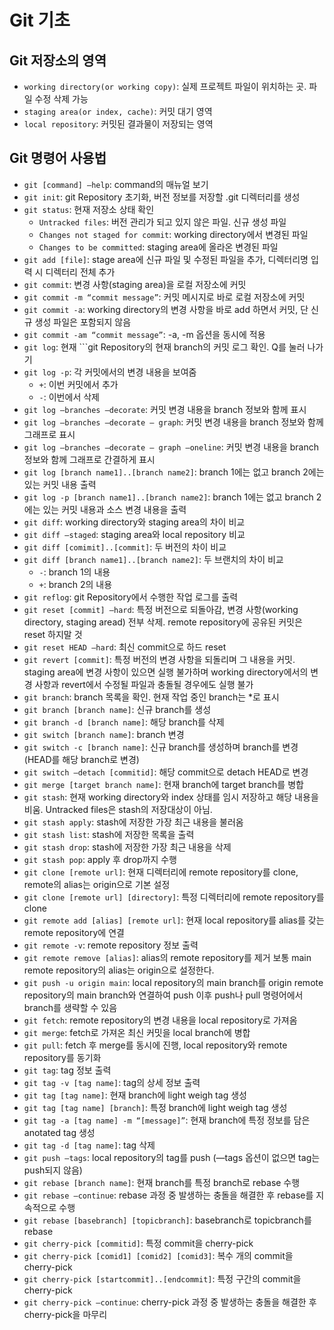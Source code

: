 # Git 기초

## Git 저장소의 영역
* ```working directory(or working copy)```: 실제 프로젝트 파일이 위치하는 곳. 파일 수정 삭제 가능
* ```staging area(or index, cache)```: 커밋 대기 영역
* ```local repository```: 커밋된 결과물이 저장되는 영역

## Git 명령어 사용법
* ```git [command] —help```: command의 매뉴얼 보기
* ```git init```: git Repository 초기화, 버전 정보를 저장할 .git 디렉터리를 생성
* ```git status```: 현재 저장소 상태 확인
    * ```Untracked files```: 버전 관리가 되고 있지 않은 파일. 신규 생성 파일
    * ```Changes not staged for commit```: working directory에서 변경된 파일
    * ```Changes to be committed```: staging area에 올라온 변경된 파일
* ```git add [file]```: stage area에 신규 파일 및 수정된 파일을 추가, 디렉터리명 입력 시 디렉터리 전체 추가
* ```git commit```: 변경 사항(staging area)을 로컬 저장소에 커밋
* ```git commit -m “commit message”```: 커밋 메시지로 바로 로컬 저장소에 커밋
* ```git commit -a```: working directory의 변경 사항을 바로 add 하면서 커밋, 단 신규 생성 파일은 포함되지 않음
* ```git commit -am “commit message”```: -a, -m 옵션을 동시에 적용
* ```git log```: 현재 ```git Repository의 현재 branch의 커밋 로그 확인. Q를 눌러 나가기
* ```git log -p```: 각 커밋에서의 변경 내용을 보여줌  
    * ```+```: 이번 커밋에서 추가
    * ```-```: 이번에서 삭제  
* ```git log —branches —decorate```: 커밋 변경 내용을 branch 정보와 함께 표시 
* ```git log —branches —decorate — graph```: 커밋 변경 내용을 branch 정보와 함께 그래프로 표시 
* ```git log —branches —decorate — graph —oneline```: 커밋 변경 내용을 branch 정보와 함께 그래프로 간결하게 표시
* ```git log [branch name1]..[branch name2]```: branch 1에는 없고 branch 2에는 있는 커밋 내용 출력
* ```git log -p [branch name1]..[branch name2]```: branch 1에는 없고 branch 2에는 있는 커밋 내용과 소스 변경 내용을 출력
* ```git diff```: working directory와 staging area의 차이 비교
* ```git diff —staged```: staging area와 local repository 비교
* ```git diff [comimit]..[commit]```: 두 버전의 차이 비교
* ```git diff [branch name1]..[branch name2]```: 두 브랜치의 차이 비교 
    * ```-```: branch 1의 내용
    * ```+```: branch 2의 내용
* ```git reflog```: git Repository에서 수행한 작업 로그를 출력
* ```git reset [commit] —hard```: 특정 버전으로 되돌아감, 변경 사항(working directory, staging aread) 전부 삭제. remote repository에 공유된 커밋은 reset 하지말 것
* ```git reset HEAD —hard```: 최신 commit으로 하드 reset
* ```git revert [commit]```: 특정 버전의 변경 사항을 되돌리며 그 내용을 커밋.
staging area에 변경 사항이 있으면 실행 불가하며 working directory에서의 변경 사항과 revert에서 수정될 파일과 충돌될 경우에도 실행 불가
* ```git branch```: branch 목록을 확인. 현재 작업 중인 branch는 *로 표시
* ```git branch [branch name]```: 신규 branch를 생성
* ```git branch -d [branch name]```: 해당 branch를 삭제
* ```git switch [branch name]```: branch 변경
* ```git switch -c [branch name]```: 신규 branch를 생성하며 branch를 변경 (HEAD를 해당 branch로 변경)
* ```git switch —detach [commitid]```: 해당 commit으로 detach HEAD로 변경
* ```git merge [target branch name]```: 현재 branch에 target branch를 병합
* ```git stash```: 현재 working directory와 index 상태를 임시 저장하고 해당 내용을 비움. Untracked files은 stash의 저장대상이 아님.
* ```git stash apply```: stash에 저장한 가장 최근 내용을 불러옴
* ```git stash list```: stash에 저장한 목록을 출력
* ```git stash drop```: stash에 저장한 가장 최근 내용을 삭제
* ```git stash pop```: apply 후 drop까지 수행
* ```git clone [remote url]```: 현재 디렉터리에 remote repository를 clone, remote의 alias는 origin으로 기본 설정
* ```git clone [remote url] [directory]```: 특정 디렉터리에 remote repository를 clone
* ```git remote add [alias] [remote url]```: 현재 local repository를 alias를 갖는 remote repository에 연결
* ```git remote -v```: remote repository 정보 출력
* ```git remote remove [alias]```: alias의 remote repository를 제거
보통 main remote repository의 alias는 origin으로 설정한다.
* ```git push -u origin main```: local repository의 main branch를 origin remote repository의 main branch와 연결하여 push
이후 push나 pull 명령어에서 branch를 생략할 수 있음
* ```git fetch```: remote repository의 변경 내용을 local repository로 가져옴
* ```git merge```: fetch로 가져온 최신 커밋을 local branch에 병합
* ```git pull```: fetch 후 merge를 동시에 진행, local repository와 remote repository를 동기화
* ```git tag```: tag 정보 출력
* ```git tag -v [tag name]```: tag의 상세 정보 출력
* ```git tag [tag name]```: 현재 branch에 light weigh tag 생성
* ```git tag [tag name] [branch]```: 특정 branch에 light weigh tag 생성
* ```git tag -a [tag name] -m “[message]”```: 현재 branch에 특정 정보를 담은 anotated tag 생성
* ```git tag -d [tag name]```: tag 삭제
* ```git push —tags```: local repository의 tag를 push (—tags 옵션이 없으면 tag는 push되지 않음)
* ```git rebase [branch name]```: 현재 branch를 특정 branch로 rebase 수행
* ```git rebase —continue```: rebase 과정 중 발생하는 충돌을 해결한 후 rebase를 지속적으로 수행
* ```git rebase [basebranch] [topicbranch]```: basebranch로 topicbranch를 rebase
* ```git cherry-pick [commitid]```: 특정 commit을 cherry-pick
* ```git cherry-pick [comid1] [comid2] [comid3]```: 복수 개의 commit을 cherry-pick
* ```git cherry-pick [startcommit]..[endcommit]```: 특정 구간의 commit을 cherry-pick
* ```git cherry-pick —continue```: cherry-pick 과정 중 발생하는 충돌을 해결한 후 cherry-pick을 마무리